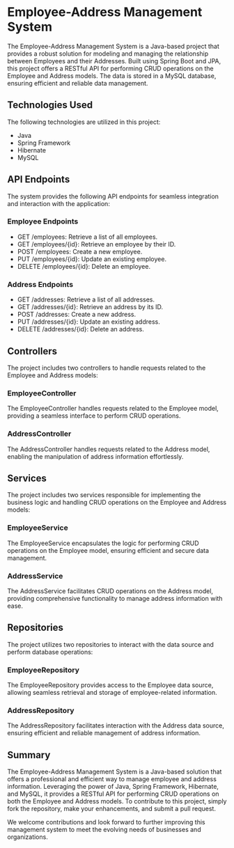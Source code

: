 # Employee-Address Management System

The Employee-Address Management System is a Java-based project that provides a robust solution for modeling and managing the relationship between Employees and their Addresses. Built using Spring Boot and JPA, this project offers a RESTful API for performing CRUD operations on the Employee and Address models. The data is stored in a MySQL database, ensuring efficient and reliable data management.

## Technologies Used

The following technologies are utilized in this project:

- Java
- Spring Framework
- Hibernate
- MySQL

## API Endpoints

The system provides the following API endpoints for seamless integration and interaction with the application:

### Employee Endpoints

- GET /employees: Retrieve a list of all employees.
- GET /employees/{id}: Retrieve an employee by their ID.
- POST /employees: Create a new employee.
- PUT /employees/{id}: Update an existing employee.
- DELETE /employees/{id}: Delete an employee.

### Address Endpoints

- GET /addresses: Retrieve a list of all addresses.
- GET /addresses/{id}: Retrieve an address by its ID.
- POST /addresses: Create a new address.
- PUT /addresses/{id}: Update an existing address.
- DELETE /addresses/{id}: Delete an address.

## Controllers

The project includes two controllers to handle requests related to the Employee and Address models:

### EmployeeController

The EmployeeController handles requests related to the Employee model, providing a seamless interface to perform CRUD operations.

### AddressController

The AddressController handles requests related to the Address model, enabling the manipulation of address information effortlessly.

## Services

The project includes two services responsible for implementing the business logic and handling CRUD operations on the Employee and Address models:

### EmployeeService

The EmployeeService encapsulates the logic for performing CRUD operations on the Employee model, ensuring efficient and secure data management.

### AddressService

The AddressService facilitates CRUD operations on the Address model, providing comprehensive functionality to manage address information with ease.

## Repositories

The project utilizes two repositories to interact with the data source and perform database operations:

### EmployeeRepository

The EmployeeRepository provides access to the Employee data source, allowing seamless retrieval and storage of employee-related information.

### AddressRepository

The AddressRepository facilitates interaction with the Address data source, ensuring efficient and reliable management of address information.

## Summary

The Employee-Address Management System is a Java-based solution that offers a professional and efficient way to manage employee and address information. Leveraging the power of Java, Spring Framework, Hibernate, and MySQL, it provides a RESTful API for performing CRUD operations on both the Employee and Address models. To contribute to this project, simply fork the repository, make your enhancements, and submit a pull request.

We welcome contributions and look forward to further improving this management system to meet the evolving needs of businesses and organizations.
